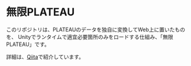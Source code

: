 # 無限PLATEAU

このリポジトリは、PLATEAUのデータを独自に変換してWeb上に置いたものを、
Unityでランタイムで適宜必要箇所のみをロードする仕組み、「無限PLATEAU」です。

詳細は、[Qiita]()で紹介しています。
